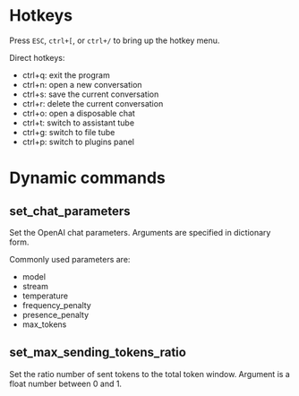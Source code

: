 # Hotkeys

Press `ESC`, `ctrl+[`, or `ctrl+/` to bring up the hotkey menu.

Direct hotkeys:
- ctrl+q: exit the program
- ctrl+n: open a new conversation
- ctrl+s: save the current conversation
- ctrl+r: delete the current conversation
- ctrl+o: open a disposable chat
- ctrl+t: switch to assistant tube
- ctrl+g: switch to file tube
- ctrl+p: switch to plugins panel

# Dynamic commands

## set_chat_parameters

Set the OpenAI chat parameters.
Arguments are specified in dictionary form.

Commonly used parameters are:
  - model
  - stream
  - temperature
  - frequency_penalty
  - presence_penalty
  - max_tokens

## set_max_sending_tokens_ratio

Set the ratio number of sent tokens to the total token window.
Argument is a float number between 0 and 1.

